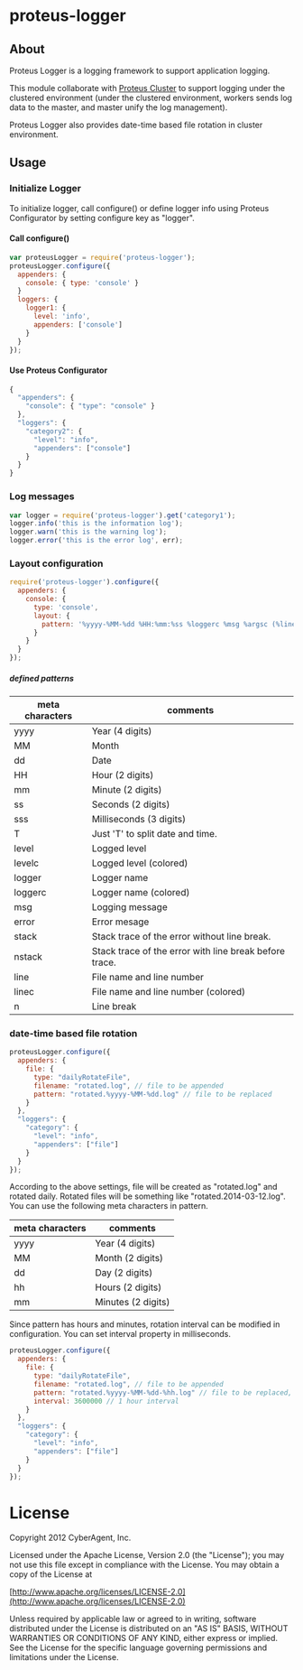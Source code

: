 proteus-logger
==============================

## About

Proteus Logger is a logging framework to support application logging.

This module collaborate with [Proteus Cluster](https://github.com/ameba-proteus/proteus-cluster)  to support logging under the clustered environment (under the clustered environment, workers sends log data to the master, and master unify the log management).

Proteus Logger also provides date-time based file rotation in cluster environment.


## Usage

### Initialize Logger

To initialize logger, call configure() or define logger info using Proteus Configurator by setting configure key as "logger".

#### Call configure()

```js
var proteusLogger = require('proteus-logger');
proteusLogger.configure({
  appenders: {
    console: { type: 'console' }
  }
  loggers: {
    logger1: {
      level: 'info',
      appenders: ['console']
    }
  }
});
```

#### Use Proteus Configurator

```js
{
  "appenders": {
    "console": { "type": "console" }
  },
  "loggers": {
    "category2": {
      "level": "info",
      "appenders": ["console"]
    }
  }
}
```

### Log messages

```js
var logger = require('proteus-logger').get('category1');
logger.info('this is the information log');
logger.warn('this is the warning log');
logger.error('this is the error log', err);
```

### Layout configuration

```js
require('proteus-logger').configure({
  appenders: {
    console: {
      type: 'console',
      layout: {
        pattern: '%yyyy-%MM-%dd %HH:%mm:%ss %loggerc %msg %argsc (%linec)%nstack'
      }
    }
  }
});
```

##### defined patterns

<table>
<thead>
<tr>
  <th>meta characters</th>
  <th>comments</th>
</tr>
</thead>
<tbody>
<tr>
  <td>yyyy</td>
  <td>Year (4 digits)</td>
</tr>
<tr>
  <td>MM</td>
  <td>Month</td>
</tr>
<tr>
  <td>dd</td>
  <td>Date</td>
</tr>
<tr>
  <td>HH</td>
  <td>Hour (2 digits)</td>
</tr>
<tr>
  <td>mm</td>
  <td>Minute (2 digits)</td>
</tr>
<tr>
  <td>ss</td>
  <td>Seconds (2 digits)</td>
</tr>
<tr>
  <td>sss</td>
  <td>Milliseconds (3 digits)</td>
</tr>
<tr>
  <td>T</td>
  <td>Just 'T' to split date and time.</td>
</tr>
<tr>
  <td>level</td>
  <td>Logged level</td>
</tr>
<tr>
  <td>levelc</td>
  <td>Logged level (colored)</td>
</tr>
<tr>
  <td>logger</td>
  <td>Logger name</td>
</tr>
<tr>
  <td>loggerc</td>
  <td>Logger name (colored)</td>
</tr>
<tr>
  <td>msg</td>
  <td>Logging message</td>
</tr>
<tr>
  <td>error</td>
  <td>Error mesage</td>
</tr>
<tr>
  <td>stack</td>
  <td>Stack trace of the error without line break.</td>
</tr>
<tr>
  <td>nstack</td>
  <td>Stack trace of the error with line break before trace.</td>
</tr>
<tr>
  <td>line</td>
  <td>File name and line number</td>
</tr>
<tr>
  <td>linec</td>
  <td>File name and line number (colored)</td>
</tr>
</tr>
<tr>
  <td>n</td>
  <td>Line break</td>
</tr>
</tbody>
</table>

### date-time based file rotation

```js
proteusLogger.configure({
  appenders: {
    file: {
      type: "dailyRotateFile",
      filename: "rotated.log", // file to be appended
      pattern: "rotated.%yyyy-%MM-%dd.log" // file to be replaced
    }
  },
  "loggers": {
    "category": {
      "level": "info",
      "appenders": ["file"]
    }
  }
});
```

According to the above settings, file will be created as "rotated.log" and rotated daily. Rotated files will be something like "rotated.2014-03-12.log". You can use the following meta characters in pattern.

<table>
<thead>
<tr>
  <th>meta characters</th>
  <th>comments</th>
</tr>
</thead>
<tbody>
<tr>
  <td>yyyy</td>
  <td>Year (4 digits)</td>
</tr>
<tr>
  <td>MM</td>
  <td>Month (2 digits)</td>
</tr>
<tr>
  <td>dd</td>
  <td>Day (2 digits)</td>
</tr>
<tr>
  <td>hh</td>
  <td>Hours (2 digits)</td>
</tr>
<tr>
  <td>mm</td>
  <td>Minutes (2 digits)</td>
</tr>
</tbody>
</table>

Since pattern has hours and minutes, rotation interval can be modified in configuration. You can set interval property in milliseconds.

```js
proteusLogger.configure({
  appenders: {
    file: {
      type: "dailyRotateFile",
      filename: "rotated.log", // file to be appended
      pattern: "rotated.%yyyy-%MM-%dd-%hh.log" // file to be replaced,
      interval: 3600000 // 1 hour interval
    }
  },
  "loggers": {
    "category": {
      "level": "info",
      "appenders": ["file"]
    }
  }
});
```

# License

Copyright 2012 CyberAgent, Inc.

Licensed under the Apache License, Version 2.0 (the "License");
you may not use this file except in compliance with the License.
You may obtain a copy of the License at

[http://www.apache.org/licenses/LICENSE-2.0](http://www.apache.org/licenses/LICENSE-2.0)

Unless required by applicable law or agreed to in writing, software
distributed under the License is distributed on an "AS IS" BASIS,
WITHOUT WARRANTIES OR CONDITIONS OF ANY KIND, either express or implied.
See the License for the specific language governing permissions and
limitations under the License.

